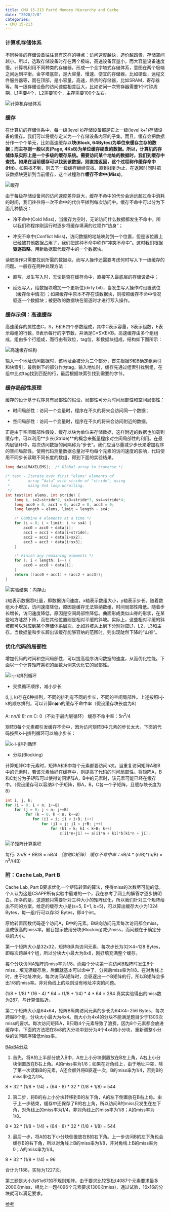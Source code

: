 ```yaml
---
title: CMU 15-213 Part6 Memory Hierarchy and Cache
date: "2020/2/8"
categories:
- CMU 15-213
---
```


### 计算机存储体系

不同种类的存储设备往往具有这样的特点：访问速度越快，造价越昂贵，存储空间越小。所以，选取存储设备时存在两个极端，高速设备容量小，而大容量设备速度慢。计算机利用不同种类的存储器，形成一个金字塔式存储体系，意图在两个极端之间达到平衡。金字塔底部，是大容量、慢速、便宜的存储器，比如硬盘，远程文件服务器等，而在顶部，是小容量，高速，昂贵的存储器，比如SRAM，寄存器等。每一级存储设备的访问速度相差巨大，比如访问一次寄存器需要1个时钟周期，L1需要4个，L2需要10个，主存需要100个左右。

![计算机存储体系](https://i.loli.net/2020/02/04/6EFUizJarGYQKlg.png)

### 缓存

在计算机的存储体系中，每一级(level k)存储设备都是它上一级(level k+1)存储设备的缓存。我们可以将缓存定义为一个存储设备内容的子集。而且，缓存会把数据分作一个个单元，比如高速缓存以**块(Block, 64Bytes)**为单位来缓存主存的数据；而主存则一般以**页(Page, 4KsB)**为单位缓存硬盘的数据。所以，计算机的存储体系实际上是一个多级的缓存系统。需要访问某个地址的数据时，我们到缓存中查找。如果在当前缓存可以找到该数据，则直接返回，这个过程称作**缓存命中(Hit)**。如果找不到，则去下一级缓存继续查找，直到找到为止，在返回时同时把该数据块更新到当前缓存，这个过程称作**缓存不命中(Miss)**。

![缓存](https://i.loli.net/2020/02/04/AJg1wQfMVuhYsta.png)

由于每级存储设备间的访问速度差异巨大，缓存不命中的代价会远远超过命中消耗的时间，我们往往将一次不命中的代价平摊到每次访问中。缓存不命中可以分为下面几种情况：

* 冷不命中(Cold Miss)，当缓存为空时，无论访问什么数据都发生不命中。所以我们称程序刚运行时逐步将缓存填满的过程作“热身”；

* 冲突不命中(Conflict Miss)，访问数据的地址映射到一个位置，但是该位置上已经被其他数据占用了，我们把这种不命中称作“冲突不命中”。这时我们根据**驱逐策略**，用新数据取代缓存中的一个数据块。

读取操作只需要找到所需的数据块，而写入操作还需要考虑何时写入下一级缓存的问题。一般存在两种处理方法：

* 直写，发生写入时，无论是否在缓存命中，直接写入最底层的存储设备中；

* 延迟写入，给数据块增加一个更新位(dirty bit)，当发生写入操作时设置该位（缓存命中情况）；如果缓存中原本不存在该数据块，则按照缓存不命中情况驱逐一个数据块；被更改的数据块在驱逐时才进行写入操作。


### 缓存示例：高速缓存

高速缓存的属性由C，S，E和B四个参数组成，其中C表示容量，S表示组数，E表示每组的行数，B表示每行的字节数，并满足C=S⨉E⨉B。高速缓存由多个组组成，组由多个行组成，而行由有效位，tag位，和数据块组成，结构如下图所示：

![高速缓存结构](https://i.loli.net/2020/02/04/OAkdbZBWomrlfS7.png)

输入一个地址访问数据时，该地址会被分为三个部分，首先根据S和B确定组索引和块索引，最后剩下的部分作为tag。输入地址时，缓存先通过组索引找到组，在组中比对tag找到匹配的行，最后根据块索引找到需要的字节。

### 缓存局部性原理

缓存的设计基于程序具有局部性的假设，局部性可分为时间局部性和空间局部性：

* 时间局部性：访问一个变量时，程序在不久的将来会访问同一个数据；

* 空间局部性：访问一个变量时，程序在不久的将来会访问附近的数据。

正是由于空间局部性假设，缓存以块为单位来存储数据，这样附近的数据也加载到缓存中。可以利用**步长(Stride)**的概念来衡量程序对空间局部性的利用。在最内层循环中，每次访问数据的间隔称为“步长”。我们应当尽量减少步长来增加程序的空间局部性。使用代码测量数据总量对平均每个元素的访问速度的影响，代码使用不同步长读取不同长度的数组，得到下面的实验结果。

```cpp
long data[MAXELEMS];  /* Global array to traverse */

/* test - Iterate over first "elems" elements of
 *        array “data” with stride of "stride", using 
 *        using 4x4 loop unrolling.
 */ 
int test(int elems, int stride) {
    long i, sx2=stride*2, sx3=stride*3, sx4=stride*4;
    long acc0 = 0, acc1 = 0, acc2 = 0, acc3 = 0;
    long length = elems, limit = length - sx4;

    /* Combine 4 elements at a time */
    for (i = 0; i < limit; i += sx4) {
        acc0 = acc0 + data[i];
        acc1 = acc1 + data[i+stride];
        acc2 = acc2 + data[i+sx2];
        acc3 = acc3 + data[i+sx3];
    }

    /* Finish any remaining elements */
    for (; i < length; i++) {
        acc0 = acc0 + data[i];
    }
    return ((acc0 + acc1) + (acc2 + acc3));
}
```

![实验结果：内存山](https://i.loli.net/2020/02/04/OTHuMWfyREkcolg.png)

z轴表示数据吞吐量，即数据访问速度，x轴表示数组大小，y轴表示步长。随着数组大小增加，访问速度降低，原因是缓存无法容纳数组，时间局部性降低。随着步长增长，访问速度降低，原因是空间局部性降低。曲面形成类似山脊的形状，在某些地方陡然下降，而在其他位置则是相对平缓的斜坡。实际上，这些相对平缓的斜坡都可以对应到某个存储体系层次，比如斜坡从上到下分别对应L1，L2，L3和主存。当数据量和步长超出该缓存能够容纳的范围时，则出现陡然下降的“山脊”。


### 优化代码的局部性

增加代码的时间和空间局部性，可以提高程序访问数据的速度，从而优化性能。下面以一个计算矩阵乘积的函数为例来优化它的局部性。

![i-j-k排列循环](https://i.loli.net/2020/02/04/l4nhSjTxmzGNYr7.png)

* 交换循环顺序，减小步长

(i, j, k)存在6种排列，不同的排列有不同的步长，不同的空间局部性。上述按照i-j-k的顺序排列，可以计算n✖️n的缓存不命中率（假设缓存块长度为8）

A: n*n/8
B: n*n
C: 0（不处于最内层循环）
缓存不命中率：5n<sup>2</sup>/4


矩阵B每个元素都引发缓存不命中，因为访问矩阵B中元素的步长太大。下面的代码按照k-i-j排列循环可以缩小步长：

![k-i-j排列循环](https://i.loli.net/2020/02/04/P3RtAxDZQubi2dG.png)

* 分块(Blocking)

计算矩阵C中元素时，矩阵A和B中每个元素都要访问n次。当重复访问矩阵A和B中的元素时，若该元素恰好在缓存中，则提高了代码的时间局部性。将矩阵A，B和C划分为子矩阵可以使得访问矩阵A，B中的元素时，该元素可能已经在缓存中。（假设缓存可以容纳3个子矩阵，即A，B，C各一个子矩阵，且缓存块长度为8）

```cpp
int i, j, k;
for (i = 0; i < n; i+=B)
    for (j = 0; j < n; j+=B)
         for (k = 0; k < n; k+=B)
            for (i1 = i; i1 < i+B; i++)
                for (j1 = j; j1 < j+B; j++)
                    for (k1 = k; k1 < k+B; k++)
                        c[i1*n+j1] += a[i1*n + k1]*b[k1*n + j1];
```

![子矩阵计算乘积](https://i.loli.net/2020/02/04/lmL4MzsQXCoOIGK.png)

每行: 2*n/B * B*B/8 = n*B/4
（忽略C矩阵）
缓存不命中率：n*B/4 * (n/B)*(n/B) = n<sup>3</sup>/(4B)

### 附：Cache Lab, Part B

Cache Lab, Part B要求优化一个矩阵转置的算法，使得miss的次数尽可能的低。个人认为这是CSAPP所有实验中最难的一个，我在参考了网上的解答才逐步搞明白。所幸的是，这道题只需要针对三种大小的矩阵优化，所以我们针对三个矩阵给出不同的方案。给定的缓存大小是(s=5, E=1, b=5)，可以算出缓存大小为1024 Bytes，每一组/行可以存32 Bytes，即4个int。

原始转置函数代码逐个访问A，B中的元素。B纵向访问元素每次访问都会miss，造成很高的miss率。题目提示使用分块(Blocking)减少miss，而问题在于确定分块的大小。

第一个矩阵大小是32x32，矩阵B纵向访问元素，每次步长为32⨉4=128 Bytes，即每次跨越4个组，所以分块大小最大为8x8，刚好填充满整个缓存。

每个分块访问A矩阵的miss率为1/8。而每个分块第一次访问B矩阵时发生8个miss，填充满缓存后，后面就基本可以命中了，分摊后miss率为1/8。在对角线上时，由于地址冲突，每次访问A矩阵时，会驱逐出一个B矩阵的行，所以B矩阵会多出1/8的miss率。非对角线上的块则没有地址冲突的问题。

(1/8 + 1/8) * (16 - 4) * 64 + (1/8 + 1/4) * 4 * 64 = 284
真实实验得出的miss数为287，与计算值贴近。

第二个矩阵大小是64x64，矩阵B纵向访问元素的步长为64⨉4=256 Bytes，每次跨越8个组，分块大小最大为4x4。而大小为4x4的分块不能满足题目少于1300次miss的要求。每次访问矩阵A，B只取4个元素导致了浪费，因为8个元素都会放进缓存中。下面的方法把在8x8的大分块中划分为4个4x4的小分块，重新调整小分块的访问顺序降低miss率。

[64x64分块](https://pic2.zhimg.com/80/v2-85af81ad19187208673aacbb0cb42f69_hd.png)

1. 首先，将A的上半部分放入B中，A左上小分块倒置放在B左上角，A右上小分块倒置放在B右上角。A的miss率为1/8；如果在对角线上，由于地址冲突，除了第一次读取B的元素，A还会额外将B驱逐一次，B的miss率为1/4，否则B的miss率也为1/8。

8 * 32 * (1/8 + 1/4) + (64 - 8) * 32 * (1/8 + 1/8) = 544

2. 第二步，将B的右上小分块转移到B的左下角，A的左下倒置放在B右上角。由于上一步结束，缓存中还保存了B的右上角，所以访问B的miss只发生在左下角，对角线上的miss率为1/4，非对角线上的miss率为1/8；A的miss率为1/8。

8 * 32 * (1/8 + 1/4) + (64 - 8) * 32 * (1/8 + 1/8) = 544

3. 最后一步，将A的右下小分块倒置放在B的右下角。上一步访问B的左下角也会缓存B的右下角，所以对角线上B的miss率为1/8，非对角线上B的miss率为0；A的miss率为1/4。

8 * 32 * (1/8 + 1/4) = 96

合计为1188，实际为1227次。

第三题是大小为61x67的不规则矩阵。由于要求比较宽松(4087个元素要求最多2000次miss，相比上一题4096个元素要求1300次miss)，通过试验，16x16的分块就可以满足要求。

[参考](https://zhuanlan.zhihu.com/p/28585726)
